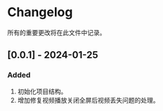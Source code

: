 # Changelog

所有的重要更改将在此文件中记录。

## [0.0.1] - 2024-01-25
### Added
1. 初始化项目结构。
2. 增加修复视频播放关闭全屏后视频丢失问题的处理。
<!-- ### Changed
无。
### Deprecated
无。
### Removed
无。
### Fixed
无。
### Security
无。 -->